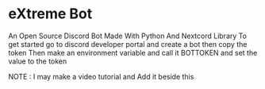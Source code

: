 # eXtreme Bot

An Open Source Discord Bot Made With Python And Nextcord Library
To get started go to discord developer portal and create a bot then copy the token
Then make an environment variable and call it BOTTOKEN and set the value to the token

NOTE : I may make a video tutorial and Add it beside this 
